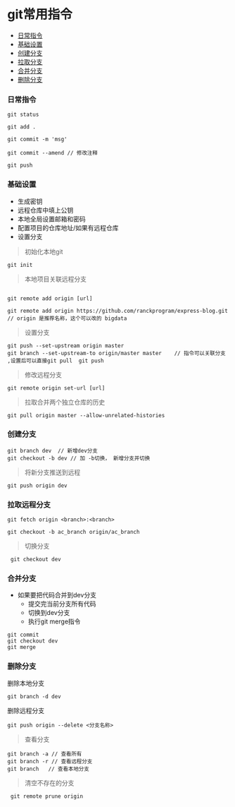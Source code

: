 # git常用指令

- [日常指令](#daily)
- [基础设置](#setting)
- [创建分支](#create)
- [拉取分支](#fetch)
- [合并分支](#merge)
- [删除分支](#delete)

<h3 id="daily">日常指令</h3>

```
git status

git add .

git commit -m 'msg' 

git commit --amend // 修改注释

git push 

```

<h3 id="setting">基础设置</h3>

- 生成密钥
- 远程仓库中填上公钥
- 本地全局设置邮箱和密码
- 配置项目的仓库地址/如果有远程仓库
- 设置分支

> 初始化本地git

```
git init
```

> 本地项目关联远程分支
```

git remote add origin [url]

git remote add origin https://github.com/ranckprogram/express-blog.git   // origin 是推荐名称，这个可以改的 bigdata
``` 

> 设置分支
```
git push --set-upstream origin master
git branch --set-upstream-to origin/master master    // 指令可以关联分支 ,设置后可以直接git pull  git push
```

> 修改远程分支
```
git remote origin set-url [url]

```

> 拉取合并两个独立仓库的历史
```
git pull origin master --allow-unrelated-histories

```

<h3 id="create">创建分支</h3>

```
git branch dev  // 新增dev分支
git checkout -b dev // 加 -b切换， 新增分支并切换
```
> 将新分支推送到远程

```
git push origin dev
```


<h3 id="fetch">拉取远程分支</h3>

```
git fetch origin <branch>:<branch>

git checkout -b ac_branch origin/ac_branch 
```

> 切换分支

```
 git checkout dev
```


<h3 id="merge">合并分支</h3>

- 如果要把代码合并到dev分支
  - 提交完当前分支所有代码
  - 切换到dev分支
  - 执行git merge指令

```
git commit
git checkout dev
git merge
```

<h3 id="delete">删除分支</h3>

删除本地分支
```
git branch -d dev
```

删除远程分支

```
git push origin --delete <分支名称>
```

> 查看分支

```
git branch -a // 查看所有
git branch -r // 查看远程分支
git branch   // 查看本地分支
```


> 清空不存在的分支

```
 git remote prune origin
```